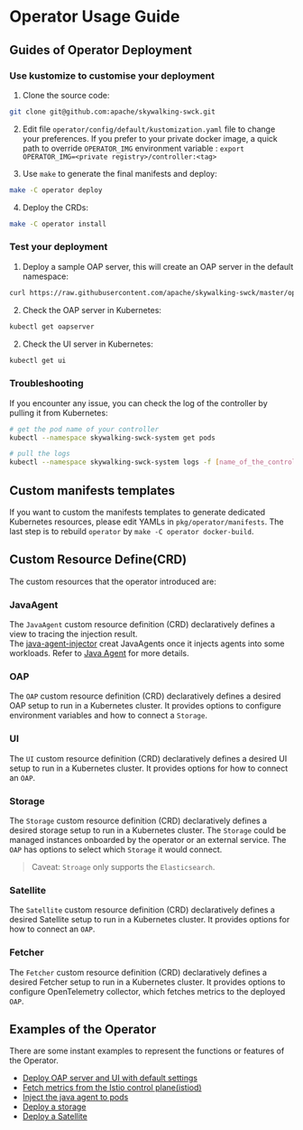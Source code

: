 # Operator Usage Guide
## Guides of Operator Deployment
### Use kustomize to customise your deployment

1. Clone the source code:

```sh
git clone git@github.com:apache/skywalking-swck.git
```

2. Edit file `operator/config/default/kustomization.yaml` file to change your preferences. If you prefer to your private
 docker image, a quick path to override `OPERATOR_IMG` environment variable : `export OPERATOR_IMG=<private registry>/controller:<tag>`

3. Use `make` to generate the final manifests and deploy:

```sh
make -C operator deploy
```

4. Deploy the CRDs:

```sh
make -C operator install
```

### Test your deployment

1. Deploy a sample OAP server, this will create an OAP server in the default namespace:

```sh
curl https://raw.githubusercontent.com/apache/skywalking-swck/master/operator/config/samples/default.yaml | kubectl apply -f -
```

2. Check the OAP server in Kubernetes:

```sh
kubectl get oapserver
```

2. Check the UI server in Kubernetes:

```sh
kubectl get ui
```

### Troubleshooting

If you encounter any issue, you can check the log of the controller by pulling it from Kubernetes:

```sh
# get the pod name of your controller
kubectl --namespace skywalking-swck-system get pods

# pull the logs
kubectl --namespace skywalking-swck-system logs -f [name_of_the_controller_pod]
```

## Custom manifests templates

If you want to custom the manifests templates to generate dedicated Kubernetes resources,
please edit YAMLs in `pkg/operator/manifests`.
The last step is to rebuild `operator` by `make -C operator docker-build`.


## Custom Resource Define(CRD)

The custom resources that the operator introduced are:

### JavaAgent

The `JavaAgent` custom resource definition (CRD) declaratively defines a view to tracing the injection result.  
The [java-agent-injector](java-agent-injector.md) creat JavaAgents once it injects agents into some workloads.
Refer to [Java Agent](./javaagent.md) for more details.

### OAP

The `OAP` custom resource definition (CRD) declaratively defines a desired OAP setup to run in a Kubernetes cluster.
It provides options to configure environment variables and how to connect a `Storage`.

### UI

The `UI` custom resource definition (CRD) declaratively defines a desired UI setup to run in a Kubernetes cluster.
It provides options for how to connect an `OAP`.

### Storage

The `Storage` custom resource definition (CRD) declaratively defines a desired storage setup to run in a Kubernetes cluster.
The `Storage` could be managed instances onboarded by the operator or an external service. The `OAP` has options to select
which `Storage` it would connect.

> Caveat: `Stroage` only supports the `Elasticsearch`.

### Satellite

The `Satellite` custom resource definition (CRD) declaratively defines a desired Satellite setup to run in a Kubernetes cluster.
It provides options for how to connect an `OAP`.

### Fetcher

The `Fetcher` custom resource definition (CRD) declaratively defines a desired Fetcher setup to run in a Kubernetes cluster.
It provides options to configure OpenTelemetry collector, which fetches metrics to the deployed `OAP`.


## Examples of the Operator

There are some instant examples to represent the functions or features of the Operator.

- [Deploy OAP server and UI with default settings](./examples/default-backend.md)
- [Fetch metrics from the Istio control plane(istiod)](./examples/istio-controlplane.md)
- [Inject the java agent to pods](./examples/java-agent-injector-usage.md)
- [Deploy a storage](./examples/storage.md)
- [Deploy a Satellite](./examples/satellite.md)

